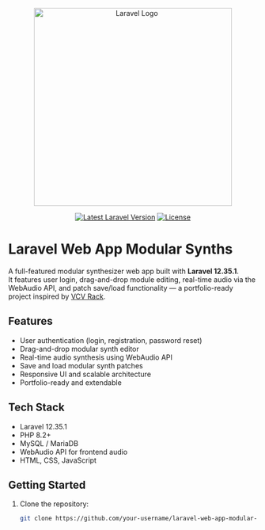 <p align="center">
  <a href="https://laravel.com" target="_blank">
    <img src="https://raw.githubusercontent.com/laravel/art/master/logo-lockup/5%20SVG/2%20CMYK/1%20Full%20Color/laravel-logolockup-cmyk-red.svg" width="400" alt="Laravel Logo">
  </a>
</p>

<p align="center">
  <a href="https://packagist.org/packages/laravel/framework"><img src="https://img.shields.io/packagist/v/laravel/framework" alt="Latest Laravel Version"></a>
  <a href="https://packagist.org/packages/laravel/framework"><img src="https://img.shields.io/packagist/l/laravel/framework" alt="License"></a>
</p>

# Laravel Web App Modular Synths

A full-featured modular synthesizer web app built with **Laravel 12.35.1**.  
It features user login, drag-and-drop module editing, real-time audio via the WebAudio API, and patch save/load functionality — a portfolio-ready project inspired by [VCV Rack](https://vcvrack.com).

## Features

- User authentication (login, registration, password reset)
- Drag-and-drop modular synth editor
- Real-time audio synthesis using WebAudio API
- Save and load modular synth patches
- Responsive UI and scalable architecture
- Portfolio-ready and extendable

## Tech Stack

- Laravel 12.35.1
- PHP 8.2+
- MySQL / MariaDB
- WebAudio API for frontend audio
- HTML, CSS, JavaScript

## Getting Started

1. Clone the repository:
   ```bash
   git clone https://github.com/your-username/laravel-web-app-modular-synths.git
